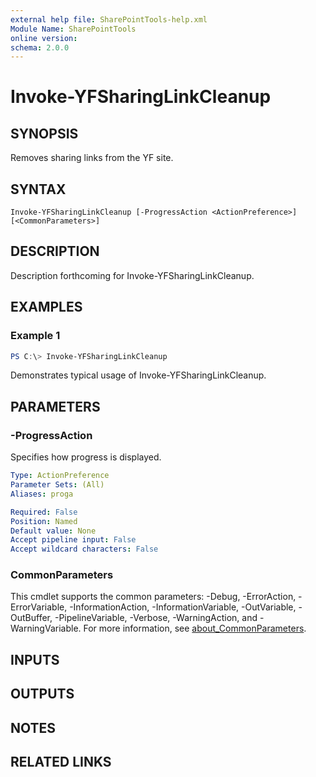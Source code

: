 ```yaml
---
external help file: SharePointTools-help.xml
Module Name: SharePointTools
online version:
schema: 2.0.0
---
```


# Invoke-YFSharingLinkCleanup

## SYNOPSIS
Removes sharing links from the YF site.

## SYNTAX

```
Invoke-YFSharingLinkCleanup [-ProgressAction <ActionPreference>] [<CommonParameters>]
```

## DESCRIPTION
Description forthcoming for Invoke-YFSharingLinkCleanup.

## EXAMPLES

### Example 1
```powershell
PS C:\> Invoke-YFSharingLinkCleanup
```

Demonstrates typical usage of Invoke-YFSharingLinkCleanup.

## PARAMETERS

### -ProgressAction
Specifies how progress is displayed.

```yaml
Type: ActionPreference
Parameter Sets: (All)
Aliases: proga

Required: False
Position: Named
Default value: None
Accept pipeline input: False
Accept wildcard characters: False
```

### CommonParameters
This cmdlet supports the common parameters: -Debug, -ErrorAction, -ErrorVariable, -InformationAction, -InformationVariable, -OutVariable, -OutBuffer, -PipelineVariable, -Verbose, -WarningAction, and -WarningVariable. For more information, see [about_CommonParameters](http://go.microsoft.com/fwlink/?LinkID=113216).

## INPUTS

## OUTPUTS

## NOTES

## RELATED LINKS
